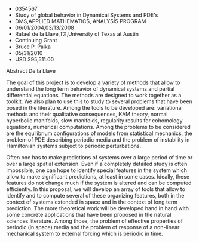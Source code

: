 
* 0354567
* Study of global behavior in Dynamical Systems and PDE's
* DMS,APPLIED MATHEMATICS, ANALYSIS PROGRAM
* 06/01/2004,03/13/2008
* Rafael de la Llave,TX,University of Texas at Austin
* Continuing Grant
* Bruce P. Palka
* 05/31/2010
* USD 395,511.00

Abstract De la Llave

The goal of this project is to develop a variety of methods that allow to
understand the long term behavior of dynamical systems and partial differential
equations. The methods are designed to work together as a toolkit. We also plan
to use this to study to several problems that have been posed in the literature.
Among the tools to be developed are: variational methods and their qualitative
consequences, KAM theory, normal hyperbolic manifolds, slow manifolds,
regularity results for cohomology equations, numerical computations. Among the
problems to be considered are the equilibrium configurations of models from
statistical mechanics, the problem of PDE describing periodic media and the
problem of instability in Hamiltonian systems subject to periodic perturbations.

Often one has to make predictions of systems over a large period of time or
over a large spatial extension. Even if a completely detailed study is often
impossible, one can hope to identify special features in the system which allow
to make significant predictions, at least in some cases. Ideally, these features
do not change much if the system is altered and can be computed efficiently. In
this proposal, we will develop an array of tools that allow to identify and to
compute several of these organizing features, both in the context of systems
extended in space and in the context of long term prediction. The more
theoretical work will be developed hand in hand with some concrete applications
that have been proposed in the natural sciences literature. Among those, the
problem of effective properties of periodic (in space) media and the problem of
response of a non-linear mechanical system to external forcing which is periodic
in time.


